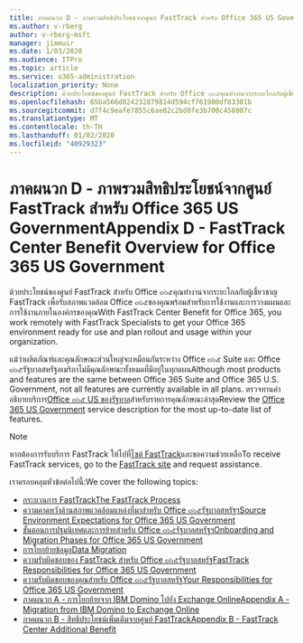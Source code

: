 ```yaml
---
title: ภาคผนวก D - ภาพรวมสิทธิประโยชน์จากศูนย์ FastTrack สำหรับ Office 365 US Government
ms.author: v-rberg
author: v-rberg-msft
manager: jimmuir
ms.date: 1/03/2020
ms.audience: ITPro
ms.topic: article
ms.service: o365-administration
localization_priority: None
description: ด้วยประโยชน์ของศูนย์ FastTrack สำหรับ Office ๓๖๕คุณทำงานจากระยะไกลกับผู้เชี่ยวชาญ FastTrack เพื่อรับสภาพแวดล้อม Office ๓๖๕ของคุณพร้อมสำหรับการใช้งานและการวางแผนและการใช้งานภายในองค์กรของคุณ
ms.openlocfilehash: 65ba566d024232879814d594cf761900df83301b
ms.sourcegitcommit: d7f4c9eafe7855c6ae02c2bd0fe3b700c458007c
ms.translationtype: MT
ms.contentlocale: th-TH
ms.lasthandoff: 01/02/2020
ms.locfileid: "40929323"
---
```

# <a name="appendix-d---fasttrack-center-benefit-overview-for-office-365-us-government"></a><span data-ttu-id="cc831-103">ภาคผนวก D - ภาพรวมสิทธิประโยชน์จากศูนย์ FastTrack สำหรับ Office 365 US Government</span><span class="sxs-lookup"><span data-stu-id="cc831-103">Appendix D - FastTrack Center Benefit Overview for Office 365 US Government</span></span>

<span data-ttu-id="cc831-104">ด้วยประโยชน์ของศูนย์ FastTrack สำหรับ Office ๓๖๕คุณทำงานจากระยะไกลกับผู้เชี่ยวชาญ FastTrack เพื่อรับสภาพแวดล้อม Office ๓๖๕ของคุณพร้อมสำหรับการใช้งานและการวางแผนและการใช้งานภายในองค์กรของคุณ</span><span class="sxs-lookup"><span data-stu-id="cc831-104">With FastTrack Center Benefit for Office 365, you work remotely with FastTrack Specialists to get your Office 365 environment ready for use and plan rollout and usage within your organization.</span></span> 
  
<span data-ttu-id="cc831-105">แม้ว่าผลิตภัณฑ์และคุณลักษณะส่วนใหญ่จะเหมือนกันระหว่าง Office ๓๖๕ Suite และ Office ๓๖๕รัฐบาลสหรัฐอเมริกาไม่มีคุณลักษณะทั้งหมดที่มีอยู่ในทุกแผน</span><span class="sxs-lookup"><span data-stu-id="cc831-105">Although most products and features are the same between Office 365 Suite and Office 365 U.S. Government, not all features are currently available in all plans.</span></span> <span data-ttu-id="cc831-106">ตรวจทานคำอธิบายบริการ[Office ๓๖๕ US ของรัฐบาล](https://aka.ms/aboutgovcloud)สำหรับรายการคุณลักษณะล่าสุด</span><span class="sxs-lookup"><span data-stu-id="cc831-106">Review the [Office 365 US Government](https://aka.ms/aboutgovcloud) service description for the most up-to-date list of features.</span></span>

> [!NOTE]
> <span data-ttu-id="cc831-107">หากต้องการรับบริการ FastTrack ให้ไปที่[ไซต์ FastTrack](https://go.microsoft.com/fwlink/?linkid=780698)และขอความช่วยเหลือ</span><span class="sxs-lookup"><span data-stu-id="cc831-107">To receive FastTrack services, go to the [FastTrack site](https://go.microsoft.com/fwlink/?linkid=780698) and request assistance.</span></span>  

<span data-ttu-id="cc831-108">เราครอบคลุมหัวข้อต่อไปนี้:</span><span class="sxs-lookup"><span data-stu-id="cc831-108">We cover the following topics:</span></span>
- [<span data-ttu-id="cc831-109">กระบวนการ FastTrack</span><span class="sxs-lookup"><span data-stu-id="cc831-109">The FastTrack Process</span></span>](O365-fasttrack-process.md) 
- [<span data-ttu-id="cc831-110">ความคาดหวังด้านสภาพแวดล้อมแหล่งที่มาสำหรับ Office ๓๖๕รัฐบาลสหรัฐฯ</span><span class="sxs-lookup"><span data-stu-id="cc831-110">Source Environment Expectations for Office 365 US Government</span></span>](US-Gov-appendix-source-environment-expectations.md)   
- [<span data-ttu-id="cc831-111">ขั้นตอนการปฐมนิเทศและการย้ายสำหรับ Office ๓๖๕รัฐบาลสหรัฐฯ</span><span class="sxs-lookup"><span data-stu-id="cc831-111">Onboarding and Migration Phases for Office 365 US Government</span></span>](US-Gov-appendix-onboarding-and-migration.md)
- [<span data-ttu-id="cc831-112">การโยกย้ายข้อมูล</span><span class="sxs-lookup"><span data-stu-id="cc831-112">Data Migration</span></span>](O365-data-migration.md)    
- [<span data-ttu-id="cc831-113">ความรับผิดชอบของ FastTrack สำหรับ Office ๓๖๕รัฐบาลสหรัฐ</span><span class="sxs-lookup"><span data-stu-id="cc831-113">FastTrack Responsibilities for Office 365 US Government</span></span>](US-Gov-appendix-fasttrack-responsibilities.md)   
- [<span data-ttu-id="cc831-114">ความรับผิดชอบของคุณสำหรับ Office ๓๖๕รัฐบาลสหรัฐ</span><span class="sxs-lookup"><span data-stu-id="cc831-114">Your Responsibilities for Office 365 US Government</span></span>](US-Gov-appendix-your-responsibilities.md) 
- [<span data-ttu-id="cc831-115">ภาคผนวก A - การโยกย้ายจาก IBM Domino ไปยัง Exchange Online</span><span class="sxs-lookup"><span data-stu-id="cc831-115">Appendix A - Migration from IBM Domino to Exchange Online</span></span>](O365-from-ibm-domino-to-exchange-online.md)   
- [<span data-ttu-id="cc831-116">ภาคผนวก B - สิทธิประโยชน์เพิ่มเติมจากศูนย์ FastTrack</span><span class="sxs-lookup"><span data-stu-id="cc831-116">Appendix B - FastTrack Center Additional Benefit</span></span>](O365-fasttrack-additional-benefits.md)


